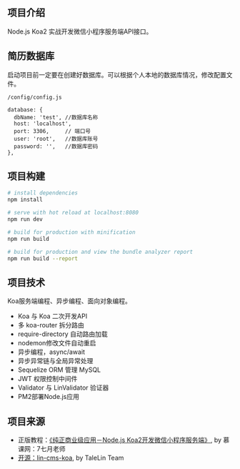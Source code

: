 ## 项目介绍

Node.js Koa2 实战开发微信小程序服务端API接口。

## 简历数据库

启动项目前一定要在创建好数据库。可以根据个人本地的数据库情况，修改配置文件。

```bush
/config/config.js

database: {
  dbName: 'test', //数据库名称
  host: 'localhost',
  port: 3306,     // 端口号
  user: 'root',   //数据库账号
  password: '',   //数据库密码
},
```

## 项目构建

```bash
# install dependencies
npm install

# serve with hot reload at localhost:8080
npm run dev

# build for production with minification
npm run build

# build for production and view the bundle analyzer report
npm run build --report
```

## 项目技术

Koa服务端编程、异步编程、面向对象编程。

- Koa 与 Koa 二次开发API
- 多 koa-router 拆分路由
- require-directory 自动路由加载
- nodemon修改文件自动重启
- 异步编程，async/await
- 异步异常链与全局异常处理
- Sequelize ORM 管理 MySQL
- JWT 权限控制中间件
- Validator 与 LinValidator 验证器
- PM2部署Node.js应用

## 项目来源

- 正版教程：[《纯正商业级应用－Node.js Koa2开发微信小程序服务端》](https://s.imooc.com/SHHXs2R), by 慕课网：7七月老师
- [开源：lin-cms-koa](https://github.com/TaleLin/lin-cms-koa), by TaleLin Team
